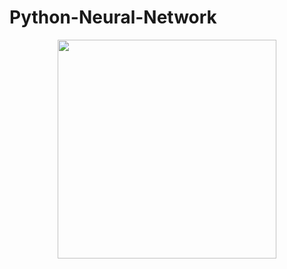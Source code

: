 # Python-Neural-Network

<p align="center">
  <img src="../10000 Generation.png" width="350"/>
</p>
